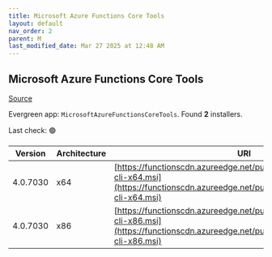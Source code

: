 ```yaml
---
title: Microsoft Azure Functions Core Tools
layout: default
nav_order: 2
parent: M
last_modified_date: Mar 27 2025 at 12:48 AM
---
```


## Microsoft Azure Functions Core Tools

[Source](https://docs.microsoft.com/en-us/azure/azure-functions/functions-run-local)

Evergreen app: `MicrosoftAzureFunctionsCoreTools`. Found **2** installers.

Last check: 🟢

| Version  | Architecture | URI                                                                                                                                                              |
| -------- | ------------ | ---------------------------------------------------------------------------------------------------------------------------------------------------------------- |
| 4.0.7030 | x64          | [https://functionscdn.azureedge.net/public/artifacts/v3/latest/func-cli-x64.msi](https://functionscdn.azureedge.net/public/artifacts/v3/latest/func-cli-x64.msi) |
| 4.0.7030 | x86          | [https://functionscdn.azureedge.net/public/artifacts/v3/latest/func-cli-x86.msi](https://functionscdn.azureedge.net/public/artifacts/v3/latest/func-cli-x86.msi) |
